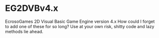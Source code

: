 # EG2DVBv4.x
EcrosoGames 2D Visual Basic Game Engine version 4.x
How could I forget to add one of these for so long?
Use at your own risk, shitty code and lazy methods lie ahead.
